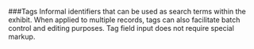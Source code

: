 ###Tags
Informal identifiers that can be used as search terms within the exhibit.  When applied to multiple records, tags can also facilitate batch control and editing purposes. Tag field input does not require special markup.
